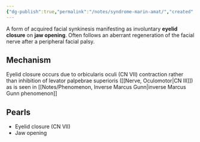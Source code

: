 ```yaml
---
{"dg-publish":true,"permalink":"/notes/syndrome-marin-amat/","created":"2023-06-03T20:15:31.000-07:00","updated":"2023-06-03T20:24:32.000-07:00"}
---
```



A form of acquired facial synkinesis manifesting as involuntary **eyelid closure** on **jaw opening**. Often follows an aberrant regeneration of the facial nerve after a peripheral facial palsy.

## Mechanism

Eyelid closure occurs due to orbicularis oculi (CN VII) contraction rather than inhibition of levator palpebrae superioris ([[Nerve, Oculomotor\|CN III]]) as is seen in [[Notes/Phenomenon, Inverse Marcus Gunn\|inverse Marcus Gunn phenomenon]]

## Pearls

- Eyelid closure (CN VII)
- Jaw opening
